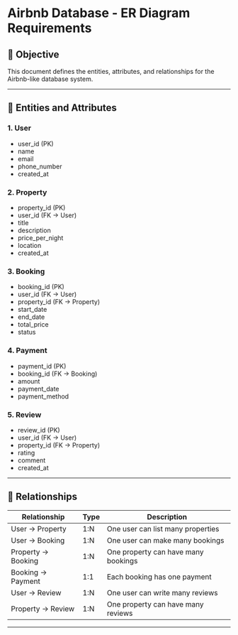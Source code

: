 # Airbnb Database - ER Diagram Requirements

## 🎯 Objective
This document defines the entities, attributes, and relationships for the Airbnb-like database system.

---

## 🧩 Entities and Attributes

### 1. User
- user_id (PK)
- name
- email
- phone_number
- created_at

### 2. Property
- property_id (PK)
- user_id (FK → User)
- title
- description
- price_per_night
- location
- created_at

### 3. Booking
- booking_id (PK)
- user_id (FK → User)
- property_id (FK → Property)
- start_date
- end_date
- total_price
- status

### 4. Payment
- payment_id (PK)
- booking_id (FK → Booking)
- amount
- payment_date
- payment_method

### 5. Review
- review_id (PK)
- user_id (FK → User)
- property_id (FK → Property)
- rating
- comment
- created_at

---

## 🔗 Relationships

| Relationship | Type | Description |
|---------------|------|--------------|
| User → Property | 1:N | One user can list many properties |
| User → Booking | 1:N | One user can make many bookings |
| Property → Booking | 1:N | One property can have many bookings |
| Booking → Payment | 1:1 | Each booking has one payment |
| User → Review | 1:N | One user can write many reviews |
| Property → Review | 1:N | One property can have many reviews |

---

